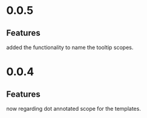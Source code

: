 # 0.0.5

## Features

added the functionality to name the tooltip scopes.


# 0.0.4

## Features

now regarding dot annotated scope for the templates.
